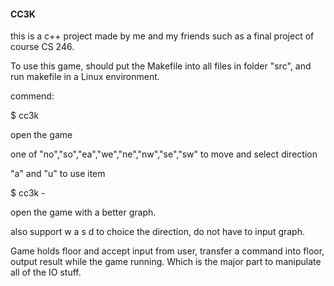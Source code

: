 #### CC3K

this is a c++ project made by me and my friends such as a final project of course CS 246.

To use this game, should put the Makefile into all files in folder "src", and run makefile in a Linux environment. 

commend:

$ cc3k

open the game

one of "no","so","ea","we","ne","nw","se","sw" to move and select direction

"a" and "u" to use item

$ cc3k -

open the game with a better graph.

also support w a s d to choice the direction, do not have to input graph.



Game holds floor and accept input from user, transfer a command into floor, output result while the game running. Which is the major part to manipulate all of the IO stuff. 
